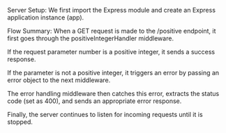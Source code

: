 Server Setup:
We first import the Express module and create an Express application instance (app).


Flow Summary:
When a GET request is made to the /positive endpoint, it first goes through the positiveIntegerHandler middleware.

If the request parameter number is a positive integer, it sends a success response.

If the parameter is not a positive integer, it triggers an error by passing an error object to the next middleware.

The error handling middleware then catches this error, extracts the status code (set as 400), and sends an appropriate error response.

Finally, the server continues to listen for incoming requests until it is stopped.
